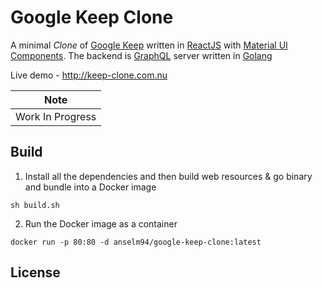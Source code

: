 # Google Keep Clone

A minimal *Clone* of [Google Keep](https://keep.google.com) written in [ReactJS](https://reactjs.org/) with [Material UI Components](https://material-ui.com/). The backend is [GraphQL](https://graphql.org/) server written in [Golang](https://golang.org/)

Live demo - http://keep-clone.com.nu

| Note             |
|------------------|
| Work In Progress |

## Build

1) Install all the dependencies and then build web resources & go binary and bundle into a Docker image

```
sh build.sh
```

2) Run the Docker image as a container

```
docker run -p 80:80 -d anselm94/google-keep-clone:latest
```

## License

